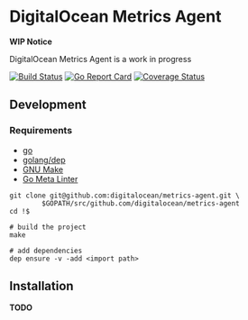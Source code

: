 # DigitalOcean Metrics Agent

**WIP Notice**

DigitalOcean Metrics Agent is a work in progress

[![Build
Status](https://travis-ci.org/digitalocean/metrics-agent.svg?branch=master)](https://travis-ci.org/digitalocean/metrics-agent)
[![Go Report Card](https://goreportcard.com/badge/github.com/digitalocean/metrics-agent)](https://goreportcard.com/report/github.com/digitalocean/metrics-agent)
[![Coverage Status](https://coveralls.io/repos/github/digitalocean/metrics-agent/badge.svg?branch=feat%2Fadd-coveralls-report)](https://coveralls.io/github/digitalocean/metrics-agent?branch=feat%2Fadd-coveralls-report)

## Development

### Requirements

- [go](https://golang.org/dl/)
- [golang/dep](https://github.com/golang/dep#installation)
- [GNU Make](https://www.gnu.org/software/make/)
- [Go Meta Linter](https://github.com/alecthomas/gometalinter#installing)

```
git clone git@github.com:digitalocean/metrics-agent.git \
        $GOPATH/src/github.com/digitalocean/metrics-agent
cd !$

# build the project
make

# add dependencies
dep ensure -v -add <import path>
```

## Installation

**TODO**

